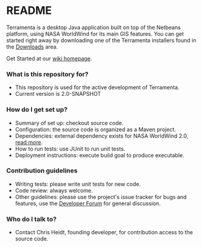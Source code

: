 # README #

Terramenta is a desktop Java application built on top of the Netbeans platform, using NASA WorldWind for its main GIS features.  You can get started right away by downloading one of the Terramenta installers found in the [Downloads](https://bitbucket.org/teamninjaneer/terramenta/downloads) area.  

Get Started at our [wiki homepage](/teamninjaneer/terramenta/wiki/Home).

### What is this repository for? ###

* This repository is used for the active development of Terramenta.
* Current version is 2.0-SNAPSHOT

### How do I get set up? ###

* Summary of set up: checkout source code.
* Configuration: the source code is organized as a Maven project.
* Dependencies: external dependency exists for NASA WorldWind 2.0, [read more](https://bitbucket.org/teamninjaneer/terramenta/wiki/Building).
* How to run tests: use JUnit to run unit tests.
* Deployment instructions: execute build goal to produce executable.

### Contribution guidelines ###

* Writing tests: please write unit tests for new code.
* Code review: always welcome.
* Other guidelines: please use the project's issue tracker for bugs and features, use the [Developer Forum](https://groups.google.com/forum/#!forum/terramenta-dev) for general discussion.

### Who do I talk to? ###

* Contact Chris Heidt, founding developer, for contribution access to the source code.